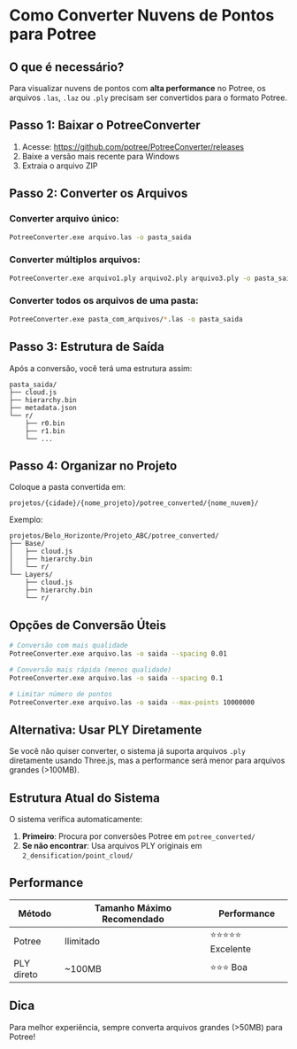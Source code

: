 # Como Converter Nuvens de Pontos para Potree

## O que é necessário?

Para visualizar nuvens de pontos com **alta performance** no Potree, os arquivos `.las`, `.laz` ou `.ply` precisam ser convertidos para o formato Potree.

## Passo 1: Baixar o PotreeConverter

1. Acesse: https://github.com/potree/PotreeConverter/releases
2. Baixe a versão mais recente para Windows
3. Extraia o arquivo ZIP

## Passo 2: Converter os Arquivos

### Converter arquivo único:
```bash
PotreeConverter.exe arquivo.las -o pasta_saida
```

### Converter múltiplos arquivos:
```bash
PotreeConverter.exe arquivo1.ply arquivo2.ply arquivo3.ply -o pasta_saida
```

### Converter todos os arquivos de uma pasta:
```bash
PotreeConverter.exe pasta_com_arquivos/*.las -o pasta_saida
```

## Passo 3: Estrutura de Saída

Após a conversão, você terá uma estrutura assim:
```
pasta_saida/
├── cloud.js
├── hierarchy.bin
├── metadata.json
└── r/
    ├── r0.bin
    ├── r1.bin
    └── ...
```

## Passo 4: Organizar no Projeto

Coloque a pasta convertida em:
```
projetos/{cidade}/{nome_projeto}/potree_converted/{nome_nuvem}/
```

Exemplo:
```
projetos/Belo_Horizonte/Projeto_ABC/potree_converted/
├── Base/
│   ├── cloud.js
│   ├── hierarchy.bin
│   └── r/
└── Layers/
    ├── cloud.js
    ├── hierarchy.bin
    └── r/
```

## Opções de Conversão Úteis

```bash
# Conversão com mais qualidade
PotreeConverter.exe arquivo.las -o saida --spacing 0.01

# Conversão mais rápida (menos qualidade)
PotreeConverter.exe arquivo.las -o saida --spacing 0.1

# Limitar número de pontos
PotreeConverter.exe arquivo.las -o saida --max-points 10000000
```

## Alternativa: Usar PLY Diretamente

Se você não quiser converter, o sistema já suporta arquivos `.ply` diretamente usando Three.js, mas a performance será menor para arquivos grandes (>100MB).

## Estrutura Atual do Sistema

O sistema verifica automaticamente:

1. **Primeiro**: Procura por conversões Potree em `potree_converted/`
2. **Se não encontrar**: Usa arquivos PLY originais em `2_densification/point_cloud/`

## Performance

| Método | Tamanho Máximo Recomendado | Performance |
|--------|---------------------------|-------------|
| Potree | Ilimitado | ⭐⭐⭐⭐⭐ Excelente |
| PLY direto | ~100MB | ⭐⭐⭐ Boa |

## Dica

Para melhor experiência, sempre converta arquivos grandes (>50MB) para Potree!

